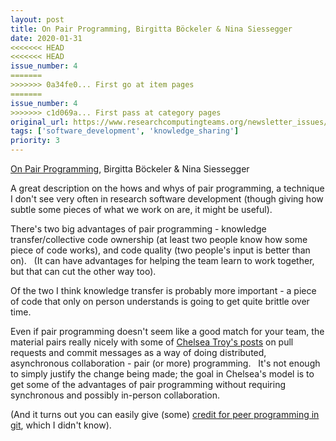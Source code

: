 ```yaml
---
layout: post
title: On Pair Programming, Birgitta Böckeler & Nina Siessegger
date: 2020-01-31
<<<<<<< HEAD
<<<<<<< HEAD
issue_number: 4
=======
>>>>>>> 0a34fe0... First go at item pages
=======
issue_number: 4
>>>>>>> c1d069a... First pass at category pages
original_url: https://www.researchcomputingteams.org/newsletter_issues/0004
tags: ['software_development', 'knowledge_sharing']
priority: 3
---
```


<!-- markdownlint-disable MD033 -->
<!-- markdownlint-disable MD041 -->
<!-- markdownlint-disable MD049 -->

[On Pair Programming](https://martinfowler.com/articles/on-pair-programming.html), Birgitta Böckeler & Nina Siessegger

A great description on the hows and whys of pair programming, a technique I don't see very often in research software development (though giving how subtle some pieces of what we work on are, it might be useful).

There's two big advantages of pair programming - knowledge transfer/collective code ownership (at least two people know how some piece of code works), and code quality (two people's input is better than on).   (It can have advantages for helping the team learn to work together, but that can cut the other way too).

Of the two I think knowledge transfer is probably more important - a piece of code that only on person understands is going to get quite brittle over time.

Even if pair programming doesn't seem like a good match for your team, the material pairs really nicely with some of [Chelsea Troy's posts](https://chelseatroy.com/2020/01/08/storing-context-in-commit-messages/) on pull requests and commit messages as a way of doing distributed, asynchronous collaboration - pair (or more) programming.   It's not enough to simply justify the change being made; the goal in Chelsea's model is to get some of the advantages of pair programming without requiring synchronous and possibly in-person collaboration.

(And it turns out you can easily give (some) [credit for peer programming in git](https://www.sicpers.info/2020/01/pairing-in-github/), which I didn't know).
